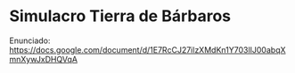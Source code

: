 # Simulacro Tierra de Bárbaros

Enunciado: https://docs.google.com/document/d/1E7RcCJ27ilzXMdKn1Y703lIJ00abqXmnXywJxDHQVqA


